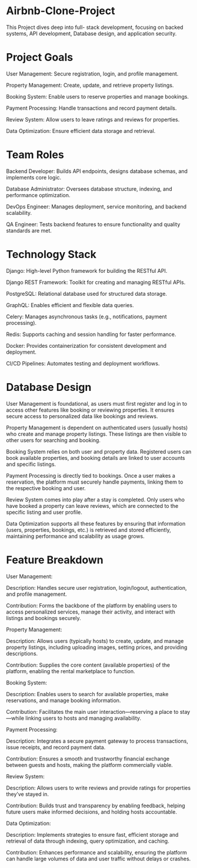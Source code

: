 # Airbnb-Clone-Project

<body>This Project dives deep into full- stack development, focusing on backed systems, API development, Database design, and application security.

# Project Goals

User Management: Secure registration, login, and profile management.

Property Management: Create, update, and retrieve property listings.

Booking System: Enable users to reserve properties and manage bookings.

Payment Processing: Handle transactions and record payment details.

Review System: Allow users to leave ratings and reviews for properties.

Data Optimization: Ensure efficient data storage and retrieval.

# Team Roles
Backend Developer: Builds API endpoints, designs database schemas, and implements core logic.

Database Administrator: Oversees database structure, indexing, and performance optimization.

DevOps Engineer: Manages deployment, service monitoring, and backend scalability.

QA Engineer: Tests backend features to ensure functionality and quality standards are met.

# Technology Stack

Django: High-level Python framework for building the RESTful API.

Django REST Framework: Toolkit for creating and managing RESTful APIs.

PostgreSQL: Relational database used for structured data storage.

GraphQL: Enables efficient and flexible data queries.

Celery: Manages asynchronous tasks (e.g., notifications, payment processing).

Redis: Supports caching and session handling for faster performance.

Docker: Provides containerization for consistent development and deployment.

CI/CD Pipelines: Automates testing and deployment workflows.

# Database Design
User Management is foundational, as users must first register and log in to access other features like booking or reviewing properties. It ensures secure access to personalized data like bookings and reviews.

Property Management is dependent on authenticated users (usually hosts) who create and manage property listings. These listings are then visible to other users for searching and booking.

Booking System relies on both user and property data. Registered users can book available properties, and booking details are linked to user accounts and specific listings.

Payment Processing is directly tied to bookings. Once a user makes a reservation, the platform must securely handle payments, linking them to the respective booking and user.

Review System comes into play after a stay is completed. Only users who have booked a property can leave reviews, which are connected to the specific listing and user profile.

Data Optimization supports all these features by ensuring that information (users, properties, bookings, etc.) is retrieved and stored efficiently, maintaining performance and scalability as usage grows.

# Feature Breakdown
User Management:

Description: Handles secure user registration, login/logout, authentication, and profile management.

Contribution: Forms the backbone of the platform by enabling users to access personalized services, manage their activity, and interact with listings and bookings securely.

Property Management:

Description: Allows users (typically hosts) to create, update, and manage property listings, including uploading images, setting prices, and providing descriptions.

Contribution: Supplies the core content (available properties) of the platform, enabling the rental marketplace to function.

Booking System:

Description: Enables users to search for available properties, make reservations, and manage booking information.

Contribution: Facilitates the main user interaction—reserving a place to stay—while linking users to hosts and managing availability.

Payment Processing:

Description: Integrates a secure payment gateway to process transactions, issue receipts, and record payment data.

Contribution: Ensures a smooth and trustworthy financial exchange between guests and hosts, making the platform commercially viable.

Review System:

Description: Allows users to write reviews and provide ratings for properties they’ve stayed in.

Contribution: Builds trust and transparency by enabling feedback, helping future users make informed decisions, and holding hosts accountable.

Data Optimization:

Description: Implements strategies to ensure fast, efficient storage and retrieval of data through indexing, query optimization, and caching.

Contribution: Enhances performance and scalability, ensuring the platform can handle large volumes of data and user traffic without delays or crashes.





































<body/>


